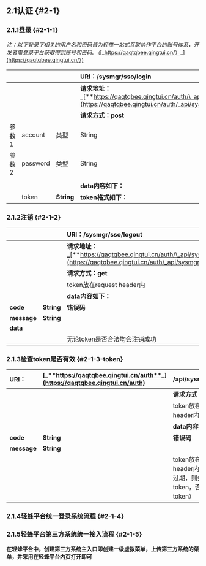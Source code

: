 ## 2.1认证 {#2-1}

### 2.1.1登录 {#2-1-1}

_注：以下登录下相关的用户名和密码皆为轻推一站式互联协作平台的账号体系，开发者需登录平台获取得到账号和密码。（_[_https://qaqtqbee.qingtui.cn/）_](https://qaqtqbee.qingtui.cn/）)

|  |  |  | **URI：/sysmgr/sso/login** |
| :--- | :--- | :--- | :--- |
|  |  |  | **请求地址：\_**[**https://qaqtqbee.qingtui.cn/auth/\_api/sysmgr/sso/login**](https://qaqtqbee.qingtui.cn/auth/_api/sysmgr/sso/login) |
|  |  |  | **请求方式：post** |
| 参数1 | account | 类型 | String |
| 参数2 | password | 类型 | String |
|  |  |  |  |
|  |  |  | **data内容如下：** |
|  | token | **String** | **token格式如下：** |

### 2.1.2注销 {#2-1-2}

|  |  | **URI：/sysmgr/sso/logout** |
| :--- | :--- | :--- |
|  |  | **请求地址：\_**[**https://qaqtqbee.qingtui.cn/auth/\_api/sysmgr/sso/logout**](https://qaqtqbee.qingtui.cn/auth/_api/sysmgr/sso/logout) |
|  |  | **请求方式：get** |
|  |  | token放在request header内 |
|  |  | **data内容如下：** |
| **code** | **String** | **错误码** |
| **message** | **String** |  |
| **data** |  |  |
|  |  | 无论token是否合法均会注销成功 |

### 2.1.3检查token是否有效 {#2-1-3-token}

| **URI：** | [_**https://qaqtqbee.qingtui.cn/auth**_](https://qaqtqbee.qingtui.cn/auth) | **/api/sysmgr/sso/check** |
| :--- | :--- | :--- |
|  |  | **请求方式：get** |
|  |  | token放在request header内 |
|  |  | **data内容如下：** |
| **code** | **String** | **错误码** |
| **message** | **String** |  |
|  |  | token放在response header内（若token濒临过期，则会返回新的token，否则返回原token） |

### 2.1.4轻蜂平台统一登录系统流程 {#2-1-4}

### 2.1.5轻蜂平台第三方系统统一接入流程 {#2-1-5}

**在轻蜂平台中，创建第三方系统主入口即创建一级虚拟菜单，上传第三方系统的菜单，并采用在轻蜂平台内页打开即可**


